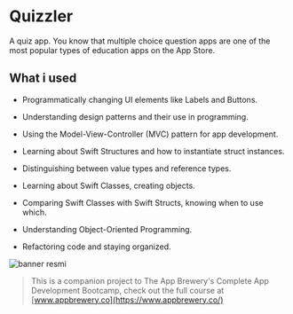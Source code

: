 

#  Quizzler

A quiz app. You know that multiple choice question apps are one of the most popular types of education apps on the App Store.

## What i used


* Programmatically changing UI elements like Labels and Buttons.

* Understanding design patterns and their use in programming.

* Using the Model-View-Controller (MVC) pattern for app development.

* Learning about Swift Structures and how to instantiate struct instances.

* Distinguishing between value types and reference types.

* Learning about Swift Classes, creating objects.

* Comparing Swift Classes with Swift Structs, knowing when to use which.

* Understanding Object-Oriented Programming.

* Refactoring code and staying organized.



        

![banner resmi](https://r.resimlink.com/Uqkcmv5d.png)
>This is a companion project to The App Brewery's Complete App Development Bootcamp, check out the full course at [www.appbrewery.co](https://www.appbrewery.co/)


